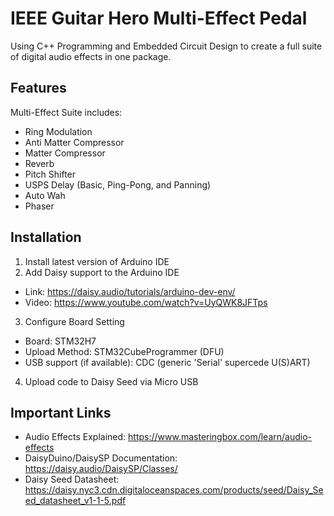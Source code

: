 
# IEEE Guitar Hero Multi-Effect Pedal

Using C++ Programming and Embedded Circuit Design to create a full suite of digital audio effects in one package.


## Features

Multi-Effect Suite includes:
- Ring Modulation
- Anti Matter Compressor
- Matter Compressor
- Reverb
- Pitch Shifter
- USPS Delay (Basic, Ping-Pong, and Panning)
- Auto Wah
- Phaser

## Installation

1. Install latest version of Arduino IDE
2. Add Daisy support to the Arduino IDE
- Link: https://daisy.audio/tutorials/arduino-dev-env/
- Video: https://www.youtube.com/watch?v=UyQWK8JFTps
3. Configure Board Setting
- Board: STM32H7
- Upload Method: STM32CubeProgrammer (DFU)
- USB support (if available): CDC (generic 'Serial' supercede U(S)ART)
4. Upload code to Daisy Seed via Micro USB

## Important Links

- Audio Effects Explained: https://www.masteringbox.com/learn/audio-effects
- DaisyDuino/DaisySP Documentation: https://daisy.audio/DaisySP/Classes/ 
- Daisy Seed Datasheet: https://daisy.nyc3.cdn.digitaloceanspaces.com/products/seed/Daisy_Seed_datasheet_v1-1-5.pdf 